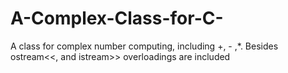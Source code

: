 # A-Complex-Class-for-C-
A class for complex number computing, including +, - ,*. Besides ostream&lt;&lt;, and istream>> overloadings are included 
